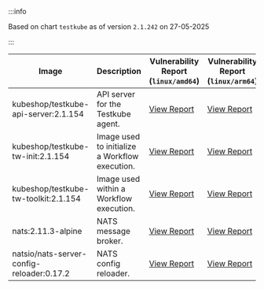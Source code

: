 :::info

Based on chart `testkube` as of version `2.1.242` on 27-05-2025

:::

| Image | Description | Vulnerability Report (`linux/amd64`) | Vulnerability Report (`linux/arm64`) | Docker Image |
|-------|-------------|----------------------------------------|----------------------------------------|--------------|
| kubeshop/testkube-api-server:2.1.154 | API server for the Testkube agent. | [View Report](./testkube-api-server-2.1.154_linux_amd64.md) | [View Report](./testkube-api-server-2.1.154_linux_arm64.md) | [View Image](https://hub.docker.com/layers/kubeshop/testkube-api-server/2.1.154/images/sha256-bbc6563d279d285e21ac06a408e3c54754ea0661d16ded6eb5793978e5e10aee?context=explore) |
| kubeshop/testkube-tw-init:2.1.154 | Image used to initialize a Workflow execution. | [View Report](./testkube-tw-init-2.1.154_linux_amd64.md) | [View Report](./testkube-tw-init-2.1.154_linux_arm64.md) | [View Image](https://hub.docker.com/layers/kubeshop/testkube-tw-init/2.1.154/images/sha256-04bacd6e084d94ede86b656173ee260e0eb137c036135a1b9dd53a26a284b716?context=explore) |
| kubeshop/testkube-tw-toolkit:2.1.154 | Image used within a Workflow execution. | [View Report](./testkube-tw-toolkit-2.1.154_linux_amd64.md) | [View Report](./testkube-tw-toolkit-2.1.154_linux_arm64.md) | [View Image](https://hub.docker.com/layers/kubeshop/testkube-tw-toolkit/2.1.154/images/sha256-d8156d4b6b00e747a068c857367760eaa824cee79e7251101f30103d1e677f86?context=explore) |
| nats:2.11.3-alpine | NATS message broker. | [View Report](./nats-2.11.3-alpine_linux_amd64.md) | [View Report](./nats-2.11.3-alpine_linux_arm64.md) | [View Image](https://hub.docker.com/layers/library/nats/2.11.3-alpine/images/sha256-f6be324fcee27f2a91178d74f77bb4ba3e5a9d2e72ba7d6871f45d14aadca40a?context=explore) |
| natsio/nats-server-config-reloader:0.17.2 | NATS config reloader. | [View Report](./nats-server-config-reloader-0.17.2_linux_amd64.md) | [View Report](./nats-server-config-reloader-0.17.2_linux_arm64.md) | [View Image](https://hub.docker.com/layers/natsio/nats-server-config-reloader/0.17.2/images/sha256-65f3b70ec5a100743844cc8b73989f12ea9ba360fdd23069b20bdbd2654d9b94?context=explore) |
